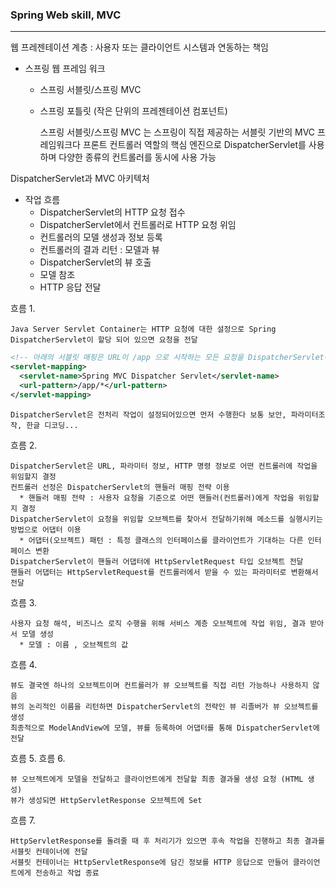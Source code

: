 ### Spring Web skill, MVC

---

웹 프레젠테이션 계층 : 사용자 또는 클라이언트 시스템과 연동하는 책임

* 스프링 웹 프레임 워크
  * 스프링 서블릿/스프링 MVC
  * 스프링 포틀릿  (작은 단위의 프레젠테이션 컴포넌트)


    스프링 서블릿/스프링 MVC 는 스프링이 직접 제공하는 서블릿 기반의 MVC 프레임워크다
    프론트 컨트롤러 역할의 핵심 엔진으로 DispatcherServlet를 사용하며 다양한 종류의 컨트롤러를 동시에 사용 가능

DispatcherServlet과 MVC 아키텍처

* 작업 흐름
  * DispatcherServlet의 HTTP 요청 접수
  * DispatcherServlet에서 컨트롤러로 HTTP 요청 위임
  * 컨트롤러의 모델 생성과 정보 등록
  * 컨트롤러의 결과 리턴 : 모델과 뷰
  * DispatcherServlet의 뷰 호출
  * 모델 참조
  * HTTP 응답 전달


흐름 1.

    Java Server Servlet Container는 HTTP 요청에 대한 설정으로 Spring DispatcherServlet이 할당 되어 있으면 요청을 전달

```xml
<!-- 아래의 서블릿 매핑은 URL이 /app 으로 시작하는 모든 요청을 DispatcherServlet에 전달, 특정 확장자만 매핑하는 방법도 가능 -->
<servlet-mapping>
  <servlet-name>Spring MVC Dispatcher Servlet</servlet-name>
  <url-pattern>/app/*</url-pattern>
</servlet-mapping>
```

    DispatcherServlet은 전처리 작업이 설정되어있으면 먼저 수행한다 보통 보안, 파라미터조작, 한글 디코딩...

흐름 2.

    DispatcherServlet은 URL, 파라미터 정보, HTTP 명령 정보로 어떤 컨트롤러에 작업을 위임할지 결정
    컨트롤러 선정은 DispatcherServlet의 핸들러 매핑 전략 이용
      * 핸들러 매핑 전략 : 사용자 요청을 기준으로 어떤 핸들러(컨트롤러)에게 작업을 위임할지 결정
    DispatcherServlet이 요청을 위임할 오브젝트를 찾아서 전달하기위해 메소드를 실행시키는 방법으로 어댑터 이용
      * 어댑터(오브젝트) 패턴 : 특정 클래스의 인터페이스를 클라이언트가 기대하는 다른 인터페이스 변환
    DispatcherServlet이 핸들러 어댑터에 HttpServletRequest 타입 오브젝트 전달
    핸들러 어댑터는 HttpServletRequest를 컨트롤러에서 받을 수 있는 파라미터로 변환해서 전달

흐름 3.

    사용자 요청 해석, 비즈니스 로직 수행을 위해 서비스 계층 오브젝트에 작업 위임, 결과 받아서 모델 생성
      * 모델 : 이름 , 오브젝트의 값

흐름 4.

    뷰도 결국엔 하나의 오브젝트이며 컨트롤러가 뷰 오브젝트를 직접 리턴 가능하나 사용하지 않음
    뷰의 논리적인 이름을 리턴하면 DispatcherServlet의 전략인 뷰 리졸버가 뷰 오브젝트를 생성
    최종적으로 ModelAndView에 모델, 뷰를 등록하여 어댑터를 통해 DispatcherServlet에 전달

흐름 5. 흐름 6.

    뷰 오브젝트에게 모델을 전달하고 클라이언트에게 전달할 최종 결과물 생성 요청 (HTML 생성)
    뷰가 생성되면 HttpServletResponse 오브젝트에 Set

흐름 7.

    HttpServletResponse를 돌려줄 때 후 처리기가 있으면 후속 작업을 진행하고 최종 결과를 서블릿 컨테이너에 전달
    서블릿 컨테이너는 HttpServletResponse에 담긴 정보를 HTTP 응답으로 만들어 클라이언트에게 전송하고 작업 종료